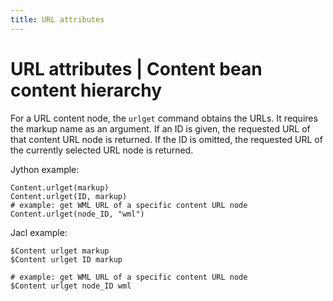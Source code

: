 ```yaml
---
title: URL attributes
---
```

# URL attributes | Content bean content hierarchy

For a URL content node, the `urlget` command obtains the URLs. It requires the markup name as an argument. If an ID is given, the requested URL of that content URL node is returned. If the ID is omitted, the requested URL of the currently selected URL node is returned.

Jython example:

```
Content.urlget(markup)
Content.urlget(ID, markup)
# example: get WML URL of a specific content URL node
Content.urlget(node_ID, "wml")
```

Jacl example:

```
$Content urlget markup
$Content urlget ID markup

# example: get WML URL of a specific content URL node
$Content urlget node_ID wml
```


